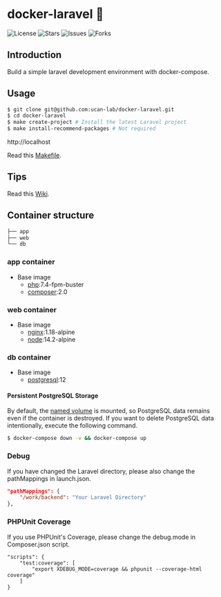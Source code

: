 # docker-laravel 🐳

![License](https://img.shields.io/github/license/ucan-lab/docker-laravel?color=f05340)
![Stars](https://img.shields.io/github/stars/ucan-lab/docker-laravel?color=f05340)
![Issues](https://img.shields.io/github/issues/ucan-lab/docker-laravel?color=f05340)
![Forks](https://img.shields.io/github/forks/ucan-lab/docker-laravel?color=f05340)

## Introduction

Build a simple laravel development environment with docker-compose.

## Usage

```bash
$ git clone git@github.com:ucan-lab/docker-laravel.git
$ cd docker-laravel
$ make create-project # Install the latest Laravel project
$ make install-recommend-packages # Not required
```

http://localhost

Read this [Makefile](https://github.com/ucan-lab/docker-laravel/blob/master/Makefile).

## Tips

Read this [Wiki](https://github.com/ucan-lab/docker-laravel/wiki).

## Container structure

```bash
├── app
├── web
└── db
```

### app container

- Base image
  - [php](https://hub.docker.com/_/php):7.4-fpm-buster
  - [composer](https://hub.docker.com/_/composer):2.0

### web container

- Base image
  - [nginx](https://hub.docker.com/_/nginx):1.18-alpine
  - [node](https://hub.docker.com/_/node):14.2-alpine

### db container

- Base image
  - [postgresql](https://hub.docker.com/_/postgres):12

#### Persistent PostgreSQL Storage

By default, the [named volume](https://docs.docker.com/compose/compose-file/#volumes) is mounted, so PostgreSQL data remains even if the container is destroyed.
If you want to delete PostgreSQL data intentionally, execute the following command.

```bash
$ docker-compose down -v && docker-compose up
```

### Debug
If you have changed the Laravel directory, please also change the pathMappings in launch.json.  
```launch.json
"pathMappings": {
    "/work/backend": "Your Laravel Directory"
},
```

### PHPUnit Coverage
If you use PHPUnit's Coverage, please change the debug.mode in Composer.json script.
```
"scripts": {
    "test:coverage": [
        "export XDEBUG_MODE=coverage && phpunit --coverage-html coverage"
    ]
}
```
